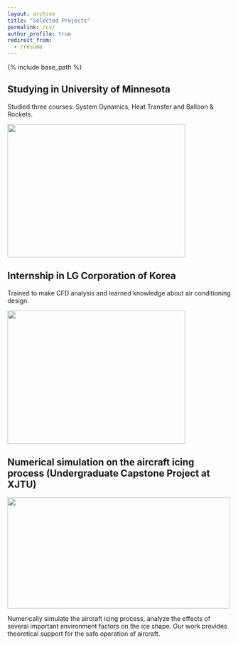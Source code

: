 ```yaml
---
layout: archive
title: "Selected Projects"
permalink: /cv/
author_profile: true
redirect_from:
  - /resume
---
```


{% include base_path %}

Studying in University of Minnesota
------
Studied three courses: System Dynamics, Heat Transfer and Balloon & Rockets. 

<img src='https://Yp12138.github.io/images/us1.png' style='width: 400px; height: 300px;'> 


Internship in LG Corporation of Korea
------
Trained to make CFD analysis and learned knowledge about air conditioning design.

<img src='https://Yp12138.github.io/images/us1.png' style='width: 400px; height: 300px;'> 


Numerical simulation on the aircraft icing process (Undergraduate Capstone Project at XJTU)
------
<img src='https://jingyu198.github.io/jingyu.github.io/images/img5.png' style='width: 500px; height: 250px;'>

Numerically simulate the aircraft icing process, analyze the effects of several important environment factors on the ice shape. Our work provides theoretical support for the safe operation of aircraft.
